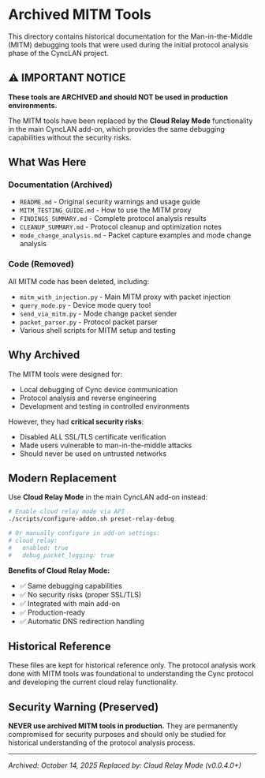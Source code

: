 # Archived MITM Tools

This directory contains historical documentation for the Man-in-the-Middle (MITM) debugging tools that were used during the initial protocol analysis phase of the CyncLAN project.

## ⚠️ IMPORTANT NOTICE

**These tools are ARCHIVED and should NOT be used in production environments.**

The MITM tools have been replaced by the **Cloud Relay Mode** functionality in the main CyncLAN add-on, which provides the same debugging capabilities without the security risks.

## What Was Here

### Documentation (Archived)
- `README.md` - Original security warnings and usage guide
- `MITM_TESTING_GUIDE.md` - How to use the MITM proxy
- `FINDINGS_SUMMARY.md` - Complete protocol analysis results
- `CLEANUP_SUMMARY.md` - Protocol cleanup and optimization notes
- `mode_change_analysis.md` - Packet capture examples and mode change analysis

### Code (Removed)
All MITM code has been deleted, including:
- `mitm_with_injection.py` - Main MITM proxy with packet injection
- `query_mode.py` - Device mode query tool
- `send_via_mitm.py` - Mode change packet sender
- `packet_parser.py` - Protocol packet parser
- Various shell scripts for MITM setup and testing

## Why Archived

The MITM tools were designed for:
- Local debugging of Cync device communication
- Protocol analysis and reverse engineering
- Development and testing in controlled environments

However, they had **critical security risks**:
- Disabled ALL SSL/TLS certificate verification
- Made users vulnerable to man-in-the-middle attacks
- Should never be used on untrusted networks

## Modern Replacement

Use **Cloud Relay Mode** in the main CyncLAN add-on instead:

```bash
# Enable cloud relay mode via API
./scripts/configure-addon.sh preset-relay-debug

# Or manually configure in add-on settings:
# cloud_relay:
#   enabled: true
#   debug_packet_logging: true
```

**Benefits of Cloud Relay Mode:**
- ✅ Same debugging capabilities
- ✅ No security risks (proper SSL/TLS)
- ✅ Integrated with main add-on
- ✅ Production-ready
- ✅ Automatic DNS redirection handling

## Historical Reference

These files are kept for historical reference only. The protocol analysis work done with MITM tools was foundational to understanding the Cync protocol and developing the current cloud relay functionality.

## Security Warning (Preserved)

**NEVER use archived MITM tools in production.** They are permanently compromised for security purposes and should only be studied for historical understanding of the protocol analysis process.

---

*Archived: October 14, 2025*
*Replaced by: Cloud Relay Mode (v0.0.4.0+)*